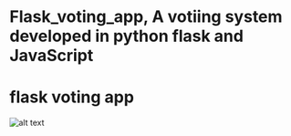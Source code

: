 #  Flask_voting_app, A votiing system developed in python flask and JavaScript

#  flask voting app 



![alt text](https://images.ctfassets.net/1es3ne0caaid/1hgCPLcEbyUOUcuYOiI4Q8/745fb422b6dfa795a19a1158cf6c4162/python-realtime-poll-demo.gif)
